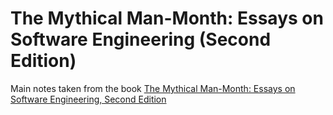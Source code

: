# The Mythical Man-Month: Essays on Software Engineering (Second Edition)

Main notes taken from the book [The Mythical Man-Month: Essays on Software Engineering, Second Edition](https://www.amazon.com/Mythical-Man-Month-Anniversary-Software-Engineering-ebook/dp/B00B8USS14)
